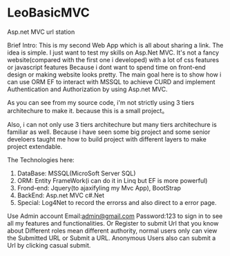 # LeoBasicMVC
Asp.net MVC url station

Brief Intro:
This is my second Web App which is all about sharing a link.
The idea is simple. I just want to test my skills on Asp.Net MVC.
It's not a fancy website(compared with the first one i developed) with a lot of css features or javascript features
Because i dont want to spend time on front-end design or making website looks pretty.
The main goal here is to show how i can use ORM EF to interact with MSSQL to achieve CURD and implement Authentication and Authorization by using Asp.net MVC.


As you can see from my source code, i'm not strictly using 3 tiers architechure to make it.
because this is a small project。

Also, i can not only use 3 tiers architechure but many tiers architechure is familiar as well. 
Because i have seen some big project and some senior develoers taught me how to build project with different layers to make project extendable.

The Technologies here:
1. DataBase: MSSQL(MicroSoft Server SQL)
2. ORM: Entity FrameWork(i can do it in Linq but EF is more powerful)
3. Frond-end: Jquery(to ajaxifyling my Mvc App), BootStrap
4. BackEnd: Asp.net MVC c#.Net
5. Special: Log4Net to record the errorss and also direct to a error page.

Use Admin account
Email:admin@gmail.com   Password:123 
to sign in to see all my features and functionalities.
Or Register to submit Url that you know about
Different roles mean different authority, normal users only can view the Submitted URL or Submit a URL.
Anonymous Users also can submit a Url by clicking casual submit.
               
